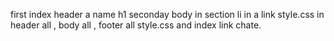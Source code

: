 first index header a name h1 
seconday body in section li in a link
style.css in header all , body all , footer all style.css and index link chate.
